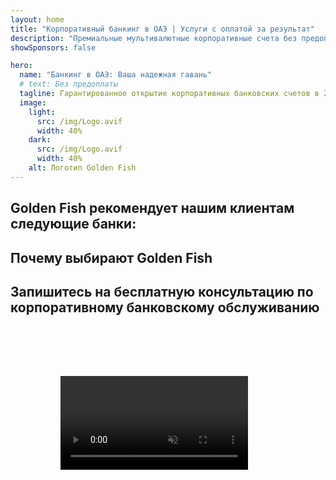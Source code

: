 ```yaml
---
layout: home
title: "Корпоративный банкинг в ОАЭ | Услуги с оплатой за результат"
description: "Премиальные мультивалютные корпоративные счета без предоплаты - оплата только после одобрения. Полное управление заявкой с 96% успешностью. Гарантированное открытие счета."
showSponsors: false

hero:
  name: "Банкинг в ОАЭ: Ваша надежная гавань"
  # text: Без предоплаты
  tagline: Гарантированное открытие корпоративных банковских счетов в 2025 году. <span class="hl">Без предоплаты</span> - оплата только после одобрения. 96% успешных случаев.
  image:
    light:
      src: /img/Logo.avif
      width: 40%
    dark:
      src: /img/Logo.avif
      width: 40%
    alt: Логотип Golden Fish
---
```


<FeatureCards :features="[
  {
    title: 'Гарантированное открытие счетов',
    bullet: '✓',
    items: [
      'Двухмесячная гарантия открытия первого счета',
      'Трехмесячная гарантия открытия второго счета',
      'Подготовка качественного бизнес-плана',
      'Комплексная поддержка due diligence',
      'Стратегия прямой коммуникации с банком',
      'Настройка полного банковского пакета'
    ],
    linkText: 'Learn more',
    link: '../../corporate-banking-services/guaranteed-account-approvals',
    icon: {
      light: '/video/iStock-2186765808.mp4',
      dark: '/video/iStock-2166377244.mp4',
      alt: 'Банковские требования',
    }
  },
]" />

<FeatureCards :features="[
  {
    title: 'Банковские счета в ОАЭ для высокорискового бизнеса',
    items: [
      'Экспертное руководство по enhanced due diligence (EDD)',
      'Мониторинг транзакций и управление рисками',
      'Настройка политик и процедур комплаенс',
      'Управление отношениями с банком',
      'Регулярные обновления и аудиты комплаенс',
      'Планирование действий для безопасности счета'
    ],
    linkText: 'Learn more',
    link: '../../corporate-banking-services/UAE-Bank-Accounts-for-High-Risk-Business',
    icon: {
      light: '/img/iStock-1333000394.avif',
      dark: '/img/iStock-584576538.avif',
      alt: 'Банковские услуги',
    }
  },
  {
    title: 'Соблюдайте комплаенс: защитите свой бизнес в ОАЭ',
    items: [
      'Регулярные аудиты комплаенс для выявления потенциальных рисков',
      'Полный спектр PRO услуг для государственных разрешений',
      'Управление продлением лицензий и оповещения',
      'Банковский консалтинг и обслуживание счетов',
      'Поддержка по VAT и ESR комплаенс',
      'Соблюдение визового и трудового законодательства',
      'Обучающие семинары по обновлениям регулирования'
    ],
    linkText: 'Learn more',
    link: '../../company-registration/Protect-Your-Business',
    icon: {
      light: '/img/iStock-1382278859.jpg',
      dark: '/img/iStock-1867623684.jpg',
      alt: 'Банковские услуги',
    }
  },
  {
    title: 'Преимущества корпоративного банкинга в ОАЭ',
    items: [
      'Надежная банковская система с рейтингом **Aa2** от Moody\'s',
      '**Фиксированный курс USD с 1980 года**',
      'Отсутствие ограничений на движение капитала',
      'Валютные резервы более 184 млрд USD',
      'Политическая и экономическая стабильность',
      'Банковская система с государственной поддержкой',
      'Цифровой банкинг мирового класса'
    ],
    linkText: 'Learn more',
    link: '../../company-registration/banking',
    icon: {
      light: '/img/iStock-1032707788.jpg',
      dark: '/img/iStock-1152367067.avif',
      alt: 'Банковский процесс',
    }
  }
]" />

## Golden Fish рекомендует нашим клиентам следующие банки:

<!--@include: /../../include/recommended-banks.md-->

## Почему выбирают Golden Fish

<BenefitsList :features="[
  {
    icon: '🏢',
    title: 'Локальная экспертиза в ОАЭ',
    text: 'Специализированные эксперты в Дубае предоставляют профессиональное сопровождение на каждом этапе процесса.'
  },
  {
    icon: '📊',
    title: 'Доказанный уровень успеха',
    text: 'Более 90% одобренных заявок с сотнями выданных виз, банковских счетов и регистраций компаний через наш премиальный сервис.'
  },
  {
    icon: '💸',
    title: '**Оплата после результата**',
    text: '[Оплата только после одобрения](/uae-business/benefits/success-based-fees). Полная прозрачность без скрытых платежей.'
  },
]" />

## Запишитесь на бесплатную консультацию по корпоративному банковскому обслуживанию

<video  autoplay muted playsinline style="padding: 80px" >
  <source src="/video/iStock-2185918790.mp4" type="video/mp4">
</video>

<ContactFormModal 
  formName="Banking [offer]" 
  buttonText="Получить бесплатную консультацию" 
  categoryLabel="Необходимый уровень поддержки: *" 
  categoryPlaceholderText="Выберите уровень поддержки"
  messageLabel="Помогите нам подготовиться к консультации (рекомендуется)"
  messagePlaceholderText="Расскажите о типе вашего бизнеса, юрисдикциях деятельности, ожидаемых объемах транзакций и особых банковских потребностях (мультивалютные операции, торговое финансирование и т.д.)"
  :services="[
  'Базовый — только основная документация и консультация по открытию счета',
  'Стандартный — полная документация и сопровождение на всех этапах банковского обслуживания',
  'Комплексный — полная настройка банковского обслуживания с минимальным участием с вашей стороны',
  'Индивидуальный — необходимо обсудить транзакции большого объема или мультиюрисдикционную структуру',
  ]"
/>